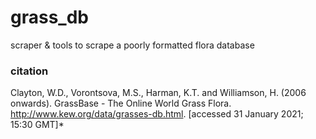 # grass_db
scraper & tools to scrape a poorly formatted flora database


### citation

Clayton, W.D., Vorontsova, M.S., Harman, K.T. and Williamson, H. (2006 onwards). GrassBase - The Online World Grass Flora. http://www.kew.org/data/grasses-db.html. [accessed 31 January 2021; 15:30 GMT]*
